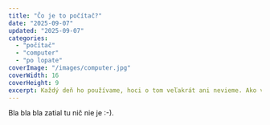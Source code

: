 ```yaml
---
title: "Čo je to počítač?"
date: "2025-09-07"
updated: "2025-09-07"
categories:
  - "počítač"
  - "computer"
  - "po lopate"
coverImage: "/images/computer.jpg"
coverWidth: 16
coverHeight: 9
excerpt: Každý deň ho používame, hoci o tom veľakrát ani nevieme. Ako však v skutočnosti funguje?
---
```


Bla bla bla zatial tu nič nie je :-).